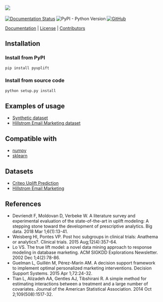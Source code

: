 ![](https://github.com/duketemon/pyuplift/raw/master/resources/pyuplift-logo.png)
===========
[![Documentation Status](https://readthedocs.org/projects/pyuplift/badge/?version=latest)](https://pyuplift.readthedocs.io/en/latest/?badge=latest)
![PyPI - Python Version](https://img.shields.io/pypi/pyversions/pyuplift.svg)
[![GitHub](https://img.shields.io/github/license/duketemon/pyuplift.svg)](https://github.com/duketemon/pyuplift/blob/master/LICENSE)

[Documentation](https://pyuplift.readthedocs.io) |
[License](https://github.com/duketemon/pyuplift/blob/master/LICENSE) |
[Contributors](https://github.com/duketemon/pyuplift/blob/master/CONTRIBUTORS.MD)

## Installation
### Install from PyPI
```bash
pip install pyuplift
```
### Install from source code
```bash
python setup.py install
```

## Examples of usage
* [Synthetic dataset](https://github.com/duketemon/pyuplift/blob/master/examples/Synthetic_data-usage.ipynb)
* [Hillstrom Email Marketing dataset](https://github.com/duketemon/pyuplift/blob/master/examples/Hillstrom_Email_Marketing-usage.ipynb)

## Compatible with
* [numpy](https://github.com/numpy/numpy)
* [sklearn](https://github.com/scikit-learn/scikit-learn)

## Datasets
* [Criteo Uplift Prediction](http://ailab.criteo.com/criteo-uplift-prediction-dataset)
* [Hillstrom Email Marketing](https://blog.minethatdata.com/2008/05/best-answer-e-mail-analytics-challenge.html)

## References
* Devriendt F, Moldovan D, Verbeke W. A literature survey and experimental evaluation of the state-of-the-art in uplift modeling: A stepping stone toward the development of prescriptive analytics. Big data. 2018 Mar 1;6(1):13-41.
* Weisberg HI, Pontes VP. Post hoc subgroups in clinical trials: Anathema or analytics?. Clinical trials. 2015 Aug;12(4):357-64.
* Lo VS. The true lift model: a novel data mining approach to response modeling in database marketing. ACM SIGKDD Explorations Newsletter. 2002 Dec 1;4(2):78-86.
* Guelman L, Guillén M, Pérez-Marín AM. A decision support framework to implement optimal personalized marketing interventions. Decision Support Systems. 2015 Apr 1;72:24-32.
* Tian L, Alizadeh AA, Gentles AJ, Tibshirani R. A simple method for estimating interactions between a treatment and a large number of covariates. Journal of the American Statistical Association. 2014 Oct 2;109(508):1517-32.
